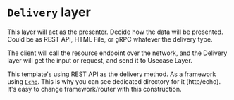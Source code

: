 # `Delivery` layer

This layer will act as the presenter. Decide how the data will be presented. Could be as REST API, HTML File, or gRPC whatever the delivery type.

The client will call the resource endpoint over the network, and the Delivery layer will get the input or request, and send it to Usecase Layer.

This template's using REST API as the delivery method. As a framework using [`Echo`](https://echo.labstack.com/). This is why you can see dedicated directory for it (http/echo). It's easy to change framework/router with this construction.

